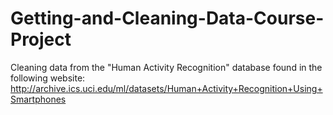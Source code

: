 # Getting-and-Cleaning-Data-Course-Project
Cleaning data from the "Human Activity Recognition" database found in the following website: http://archive.ics.uci.edu/ml/datasets/Human+Activity+Recognition+Using+Smartphones
